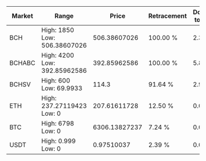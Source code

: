 | Market | Range | Price| Retracement | Doubles to 50% |
| --- | --- | --- | --- | --- |
| BCH | High: 1850<br />Low: 506.38607026 | 506.38607026 | 100.00 % | 2.33 |
| BCHABC | High: 4200<br />Low: 392.85962586 | 392.85962586 | 100.00 % | 5.85 |
| BCHSV | High: 600<br />Low: 69.9933 | 114.3 | 91.64 % | 2.93 |
| ETH | High: 237.27119423<br />Low: 0 | 207.61611728 | 12.50 % | 0.00 |
| BTC | High: 6798<br />Low: 0 | 6306.13827237 | 7.24 % | 0.00 |
| USDT | High: 0.999<br />Low: 0 | 0.97510037 | 2.39 % | 0.00 |

